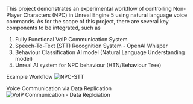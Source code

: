 This project demonstrates an experimental workflow of controlling Non-Player Characters (NPC) in Unreal Engine 5 using natural language voice commands. As for the scope of this project, there are several key components to be integrated, such as 
1. Fully Functional VoIP Communication System 
2. Speech-To-Text (STT) Recognition System - OpenAI Whisper
3. Behaviour Classification AI model (Natural Language Understanding model)
4. Unreal AI system for NPC behaviour (HTN/Behaviour Tree)

Example Workflow
   ![NPC-STT](https://github.com/user-attachments/assets/7d1a6fee-1953-46cc-8ff9-5852165658e1)

Voice Communication via Data Replication
![VoIP Communication - Data Replciation](https://github.com/user-attachments/assets/dfc44ac0-69f2-4937-bba6-954a24a2cf4e)
